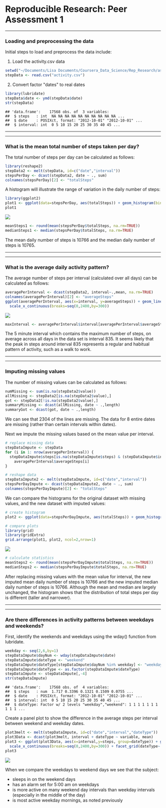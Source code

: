 # Reproducible Research: Peer Assessment 1

***  
### Loading and preprocessing the data
  
Initial steps to load and preprocess the data include:  
1. Load the activity.csv data  

```r
setwd("~/Documents/Lisa Documents/Coursera_Data_Science/Rep_Research/assignment1/RepData_PeerAssessment1")
stepData <- read.csv("activity.csv")
```
         
2. Convert factor "dates" to real dates  

```r
library(lubridate)
stepData$date <- ymd(stepData$date)
str(stepData)
```

```
## 'data.frame':	17568 obs. of  3 variables:
##  $ steps   : int  NA NA NA NA NA NA NA NA NA NA ...
##  $ date    : POSIXct, format: "2012-10-01" "2012-10-01" ...
##  $ interval: int  0 5 10 15 20 25 30 35 40 45 ...
```
  
***  
***  
### What is the mean total number of steps taken per day?
The total number of steps per day can be calculated as follows:  
  

```r
library(reshape2)
stepData2 <- melt(stepData, id=c("date","interval"))
stepsPerDay <- dcast(stepData2, date ~ ., sum)
colnames(stepsPerDay)[2] <- "totalSteps"
```
  
A histogram will illustrate the range of variation in the daily number of steps:  
  

```r
library(ggplot2)
plot1 <- ggplot(data=stepsPerDay, aes(totalSteps)) + geom_histogram(binwidth=1000)
plot1
```

![](PA1_template_files/figure-html/unnamed-chunk-4-1.png) 

```r
meanSteps1 <- round(mean(stepsPerDay$totalSteps, na.rm=TRUE))
medianSteps1 <- median(stepsPerDay$totalSteps, na.rm=TRUE)
```
  
The mean daily number of steps is 10766 and the median daily number of steps is 10765. 

***  
***
### What is the average daily activity pattern?
The average number of steps per interval (calculated over all days) can be calculated as follows: 
  

```r
averagePerInterval <- dcast(stepData2, interval~.,mean, na.rm=TRUE)
colnames(averagePerInterval)[2] <- "averageSteps"
ggplot(averagePerInterval, aes(x=interval, y=averageSteps)) + geom_line() +
  scale_x_continuous(breaks=seq(0,2400,by=300))
```

![](PA1_template_files/figure-html/unnamed-chunk-5-1.png) 

```r
maxInterval <- averagePerInterval$interval[averagePerInterval$averageSteps == max(averagePerInterval$averageSteps)]
```
The 5 minute interval which contains the maximum number of steps, on average across all days in the data set is interval
835.  It seems likely that the peak in steps around interval 835 represents a regular and habitual pattern of activity, such as a walk to work. 
  
***
***  
### Imputing missing values
The number of missing values can be calculated as follows:

```r
numMissing <- sum(is.na(stepData2$value))
allMissing <- stepData2[is.na(stepData2$value),]
got <- stepData2[!is.na(stepData2$value),]
summaryMissing <- dcast(allMissing, date ~ .,length)
summaryGot <- dcast(got, date ~ .,length)
```
We can see that 2304 of the lines are missing. The data for 8 entire dates are missing (rather than certain intervals within dates).  
  
Next we impute the missing values based on the mean value per interval.  

```r
# replace missing data
stepDataImpute <- stepData
for (i in 1: nrow(averagePerInterval)) {
  stepDataImpute$steps[is.na(stepDataImpute$steps) & (stepDataImpute$interval == averagePerInterval$interval[i])] <- 
    averagePerInterval$averageSteps[i]
}

# reshape data
stepDataImpute2 <- melt(stepDataImpute, id=c("date","interval"))
stepsPerDayImpute <- dcast(stepDataImpute2, date ~ ., sum)
colnames(stepsPerDayImpute)[2] <- "totalSteps"
```
  
  
We can compare the histograms for the original dataset with missing values, and the new dataset with imputed values:

```r
# create histogram
plot2 <- ggplot(data=stepsPerDayImpute, aes(totalSteps)) + geom_histogram(binwidth=1000)

# compare plots
library(grid)
library(gridExtra)
grid.arrange(plot1, plot2, ncol=2,nrow=1)
```

![](PA1_template_files/figure-html/unnamed-chunk-8-1.png) 

```r
# calculate statistics
meanSteps2 <- round(mean(stepsPerDayImpute$totalSteps, na.rm=TRUE))
medianSteps2 <- median(stepsPerDayImpute$totalSteps, na.rm=TRUE) 
```
  
After replacing missing values with the mean value for interval, the new imputed mean daily number of steps is 10766 and the new imputed median daily number of steps is 10766.  Although the mean and median are largely unchanged, the histogram shows that the distribution of total steps per day is different (taller and narrower). 

***
***  
### Are there differences in activity patterns between weekdays and weekends?
First, identify the weekends and weekdays using the wday() function from lubridate.  
  

```r
weekday <- seq(2,6,by=1)
stepDataImpute$dayNum <- wday(stepDataImpute$date)
stepDataImpute$dateType <- "weekend"
stepDataImpute$dateType[stepDataImpute$dayNum %in% weekday] <- "weekday"
stepDataImpute$dateType <- as.factor(stepDataImpute$dateType)
stepDataImpute <- stepDataImpute[,-4]
str(stepDataImpute)
```

```
## 'data.frame':	17568 obs. of  4 variables:
##  $ steps   : num  1.717 0.3396 0.1321 0.1509 0.0755 ...
##  $ date    : POSIXct, format: "2012-10-01" "2012-10-01" ...
##  $ interval: int  0 5 10 15 20 25 30 35 40 45 ...
##  $ dateType: Factor w/ 2 levels "weekday","weekend": 1 1 1 1 1 1 1 1 1 1 ...
```
  
Create a panel plot to show the difference in the average steps per interval between weekend and weekday dates.
  

```r
plot3melt <- melt(stepDataImpute, id=c("date","interval","dateType"))
plot3Data <- dcast(plot3melt, interval + dateType ~ variable, mean)
plot3 <- ggplot(plot3Data, aes(x=interval,y=steps, group=dateType)) + geom_line() +
  scale_x_continuous(breaks=seq(0,2400,by=300)) + facet_grid(dateType~.)
plot3
```

![](PA1_template_files/figure-html/unnamed-chunk-10-1.png) 
  
When we compare the weekdays to weekend days we see that the subject:  

* sleeps in on the weekend days  
* has an alarm set for 5:00 am on weekdays  
* is more active on many weekend day intervals than weekday intervals (especially in the middle of the day)  
* is most active weekday mornings, as noted previously  
